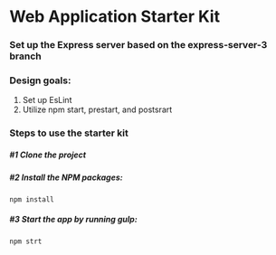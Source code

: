 # Web Application Starter Kit

### Set up the Express server based on the express-server-3 branch 

### Design goals:
1. Set up EsLint
2. Utilize npm start, prestart, and postsrart

### Steps to use the starter kit

##### #1 Clone the project

##### #2 Install the NPM packages:
```
npm install
```

##### #3 Start the app by running gulp:
```
npm strt
```
